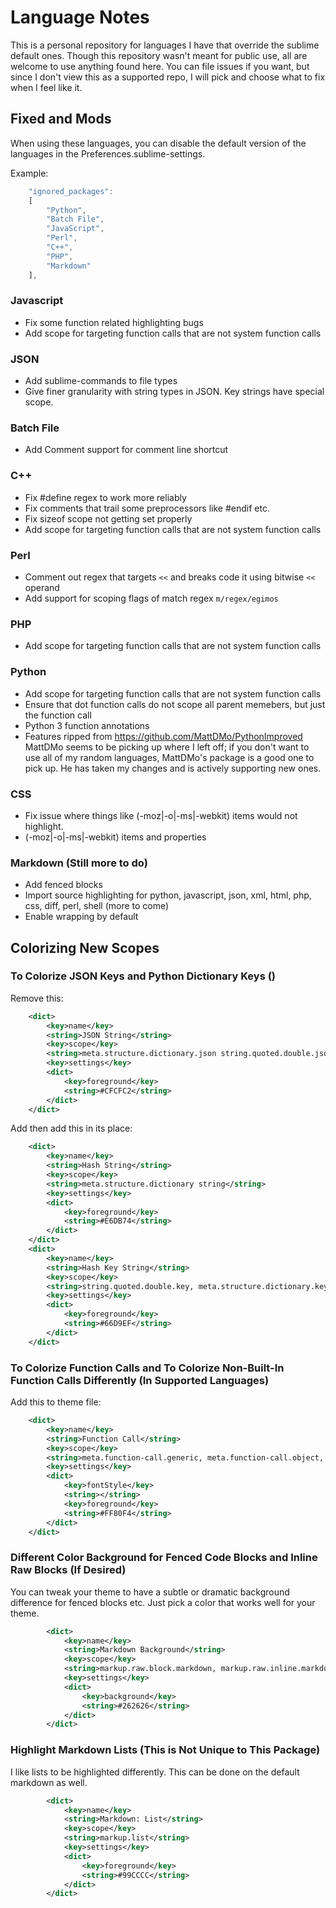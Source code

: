 # Language Notes
This is a personal repository for languages I have that override the sublime default ones.  Though this repository wasn't meant for public use, all are welcome to use anything found here.  You can file issues if you want, but since I don't view this as a supported repo, I will pick and choose what to fix when I feel like it.

## Fixed and Mods
When using these languages, you can disable the default version of the languages in the Preferences.sublime-settings.

Example:
```javascript
    "ignored_packages":
    [
        "Python",
        "Batch File",
        "JavaScript",
        "Perl",
        "C++",
        "PHP",
        "Markdown"
    ],
```

### Javascript
- Fix some function related highlighting bugs
- Add scope for targeting function calls that are not system function calls

### JSON
- Add sublime-commands to file types
- Give finer granularity with string types in JSON.  Key strings have special scope.

### Batch File
- Add Comment support for comment line shortcut

### C++
- Fix #define regex to work more reliably
- Fix comments that trail some preprocessors like #endif etc.
- Fix sizeof scope not getting set properly
- Add scope for targeting function calls that are not system function calls

### Perl
- Comment out regex that targets ```<<``` and breaks code it using bitwise ```<<``` operand
- Add support for scoping flags of match regex ```m/regex/egimos```

### PHP
- Add scope for targeting function calls that are not system function calls

### Python
- Add scope for targeting function calls that are not system function calls
- Ensure that dot function calls do not scope all parent memebers, but just the function call
- Python 3 function annotations
- Features ripped from https://github.com/MattDMo/PythonImproved MattDMo seems to be picking up where I left off; if you don't want to use all of my random languages, MattDMo's package is a good one to pick up.  He has taken my changes and is actively supporting new ones.

### CSS
- Fix issue where things like (-moz|-o|-ms|-webkit) items would not highlight.
- (-moz|-o|-ms|-webkit) items and properties

### Markdown (Still more to do)
- Add fenced blocks
- Import source highlighting for python, javascript, json, xml, html, php, css, diff, perl, shell (more to come)
- Enable wrapping by default

## Colorizing New Scopes

### To Colorize JSON Keys and Python Dictionary Keys ()
Remove this:
```xml
    <dict>
        <key>name</key>
        <string>JSON String</string>
        <key>scope</key>
        <string>meta.structure.dictionary.json string.quoted.double.json</string>
        <key>settings</key>
        <dict>
            <key>foreground</key>
            <string>#CFCFC2</string>
        </dict>
    </dict>
```

Add then add this in its place:
```xml
    <dict>
        <key>name</key>
        <string>Hash String</string>
        <key>scope</key>
        <string>meta.structure.dictionary string</string>
        <key>settings</key>
        <dict>
            <key>foreground</key>
            <string>#E6DB74</string>
        </dict>
    </dict>
    <dict>
        <key>name</key>
        <string>Hash Key String</string>
        <key>scope</key>
        <string>string.quoted.double.key, meta.structure.dictionary.key string</string>
        <key>settings</key>
        <dict>
            <key>foreground</key>
            <string>#66D9EF</string>
        </dict>
    </dict>
```

### To Colorize Function Calls and To Colorize Non-Built-In Function Calls Differently (In Supported Languages)
Add this to theme file:
```xml
    <dict>
        <key>name</key>
        <string>Function Call</string>
        <key>scope</key>
        <string>meta.function-call.generic, meta.function-call.object, meta.function-call.static</string>
        <key>settings</key>
        <dict>
            <key>fontStyle</key>
            <string></string>
            <key>foreground</key>
            <string>#FF80F4</string>
        </dict>
    </dict>
```

### Different Color Background for Fenced Code Blocks and Inline Raw Blocks (If Desired)
You can tweak your theme to have a subtle or dramatic background difference for fenced blocks etc.  Just pick a color that works well for your theme.
```xml
        <dict>
            <key>name</key>
            <string>Markdown Background</string>
            <key>scope</key>
            <string>markup.raw.block.markdown, markup.raw.inline.markdown</string>
            <key>settings</key>
            <dict>
                <key>background</key>
                <string>#262626</string>
            </dict>
        </dict>
```

### Highlight Markdown Lists (This is Not Unique to This Package)
I like lists to be highlighted differently.  This can be done on the default markdown as well.
```xml
        <dict>
            <key>name</key>
            <string>Markdown: List</string>
            <key>scope</key>
            <string>markup.list</string>
            <key>settings</key>
            <dict>
                <key>foreground</key>
                <string>#99CCCC</string>
            </dict>
        </dict>
```

